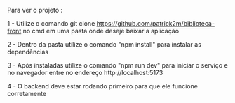 Para ver o projeto :

1 - Utilize o comando git clone https://github.com/patrick2m/biblioteca-front no cmd em uma pasta onde deseje baixar a aplicação

2 - Dentro da pasta utilize o comando "npm install" para instalar as dependências

3 - Após instaladas utilize o comando "npm run dev" para iniciar o serviço e no navegador entre no endereço http://localhost:5173

4 - O backend deve estar rodando primeiro para que ele funcione corretamente
